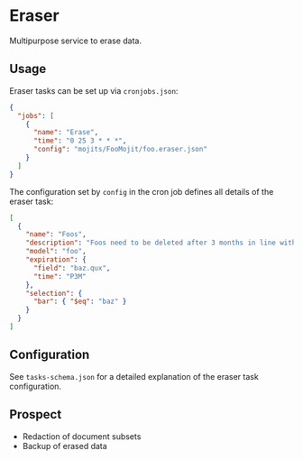 # Eraser

Multipurpose service to erase data.

## Usage

Eraser tasks can be set up via `cronjobs.json`:

```json
{
  "jobs": [
    {
      "name": "Erase",
      "time": "0 25 3 * * *",
      "config": "mojits/FooMojit/foo.eraser.json"
    }
  ]
}
```

The configuration set by `config` in the cron job defines all details of the eraser task:

```json
[
  {
    "name": "Foos",
    "description": "Foos need to be deleted after 3 months in line with bar.",
    "model": "foo",
    "expiration": {
      "field": "baz.qux",
      "time": "P3M"
    },
    "selection": {
      "bar": { "$eq": "baz" }
    }
  }
]
```

## Configuration

See `tasks-schema.json` for a detailed explanation of the eraser task configuration.

## Prospect

 * Redaction of document subsets
 * Backup of erased data
